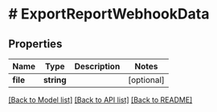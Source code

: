 # # ExportReportWebhookData

## Properties

Name | Type | Description | Notes
------------ | ------------- | ------------- | -------------
**file** | **string** |  | [optional]

[[Back to Model list]](../../README.md#models) [[Back to API list]](../../README.md#endpoints) [[Back to README]](../../README.md)
